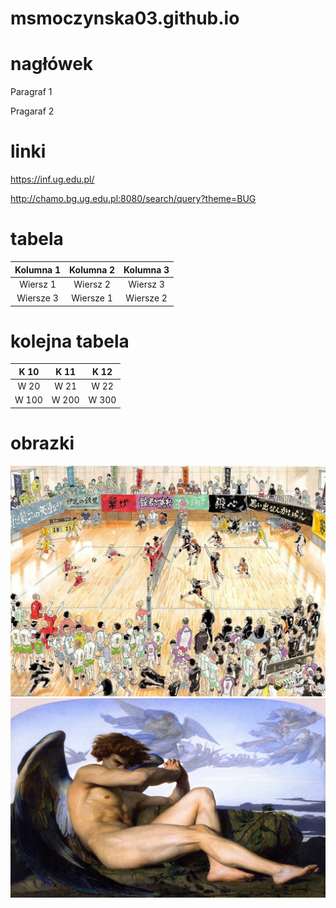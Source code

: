 # msmoczynska03.github.io
# nagłówek

Paragraf 1

Pragaraf 2

# linki

https://inf.ug.edu.pl/

http://chamo.bg.ug.edu.pl:8080/search/query?theme=BUG

# tabela

|Kolumna 1|Kolumna 2|Kolumna 3|
|:---:|:---:|:---:|
|Wiersz 1|Wiersz 2|Wiersz 3|
|Wiersze 3|Wiersze 1|Wiersze 2|

# kolejna tabela

|K 10|K 11|K 12|
|:---:|:---:|:---:|
|W 20|W 21|W 22|
|W 100|W 200|W 300|

# obrazki

![zdj1/git.jpg](haikyuu.jpg)
![zdj2/git.jpg](wygaszaccz.jpg)
